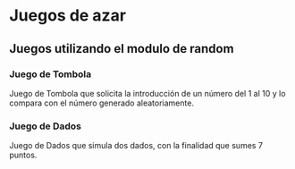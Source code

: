 # Juegos de azar
## Juegos utilizando el modulo de random
### Juego de Tombola
Juego de Tombola que solicita la introducción de un número del 1 al 10 y lo compara con el número generado aleatoriamente.
### Juego de Dados
Juego de Dados que simula dos dados, con la finalidad que sumes 7 puntos.